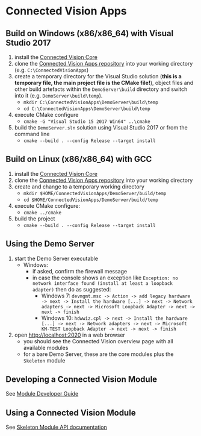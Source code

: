 # Connected Vision Apps

## Build on Windows (x86/x86_64) with Visual Studio 2017

1. install the [Connected Vision Core](https://github.com/ConnectedVision/connectedvision/blob/master/README.md)
2. clone the [Connected Vision Apps repository](https://github.com/ConnectedVision/connectedvision-apps) into your working directory (e.g. `C:\ConnectedVisionApps`)
3. create a temporary directory for the Visual Studio solution (**this is a temporary file, the main project file is the CMake file!**), object files and other build artefacts within the `DemoServer\build` directory and switch into it (e.g. `DemoServer\build\temp`).
	- `mkdir C:\ConnectedVisionApps\DemoServer\build\temp`
	- `cd C:\ConnectedVisionApps\DemoServer\build\temp`
4. execute CMake configure
	- `cmake -G "Visual Studio 15 2017 Win64" ..\cmake`
5. build the `DemoServer.sln` solution using Visual Studio 2017 or from the command line
	- `cmake --build . --config Release --target install`

## Build on Linux (x86/x86_64) with GCC

1. install the [Connected Vision Core](https://github.com/ConnectedVision/connectedvision/blob/master/README.md)
2. clone the [Connected Vision Apps repository](https://github.com/ConnectedVision/connectedvision-apps) into your working directory
3. create and change to a temporary working directory
	- `mkdir $HOME/ConnectedVisionApps/DemoServer/build/temp`
	- `cd $HOME/ConnectedVisionApps/DemoServer/build/temp`
4. execute CMake configure:
	- `cmake ../cmake`
5. build the project
	- `cmake --build . --config Release --target install`

## Using the Demo Server
1. start the Demo Server executable
	- Windows:
		- if asked, confirm the firewall message
		- in case the console shows an exception like `Exception: no network interface found (install at least a loopback adapter)` then do as suggested:
			- Windows 7: `devmgmt.msc -> Action -> add legacy hardware -> next -> Install the hardware [...] -> next -> Network adapters -> next -> Microsoft Loopback Adapter -> next -> next -> finish`
			- Windows 10: `hdwwiz.cpl -> next -> Install the hardware [...] -> next -> Network adapters -> next -> Microsoft KM-TEST Loopback Adapter -> next -> next -> finish`
1. open [http://localhost:2020](http://localhost:2020) in a web browser
	- you should see the Connected Vision overview page with all available modules
	- for a bare Demo Server, these are the core modules plus the `Skeleton` module

## Developing a Connected Vision Module

See [Module Developer Guide](doc/ModuleDeveloperGuide.md)

## Using a Connected Vision Module

See [Skeleton Module API documentation](https://htmlpreview.github.io/?https://raw.githubusercontent.com/ConnectedVision/connectedvision-apps/dev/Skeleton/doc/html/index.html)
